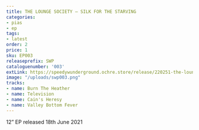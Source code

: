 ```yaml
---
title: THE LOUNGE SOCIETY – SILK FOR THE STARVING
categories:
- pias
- ep
tags:
- latest
order: 2
price: 1
sku: EP003
releaseprefix: SWP
cataloguenumber: '003'
extLink: https://speedywunderground.ochre.store/release/220251-the-lounge-society-silk-for-the-starving
image: "/uploads/swp003.png"
tracks:
- name: Burn The Heather
- name: Television
- name: Cain's Heresy
- name: Valley Bottom Fever
---
```


12” EP released 18th June 2021